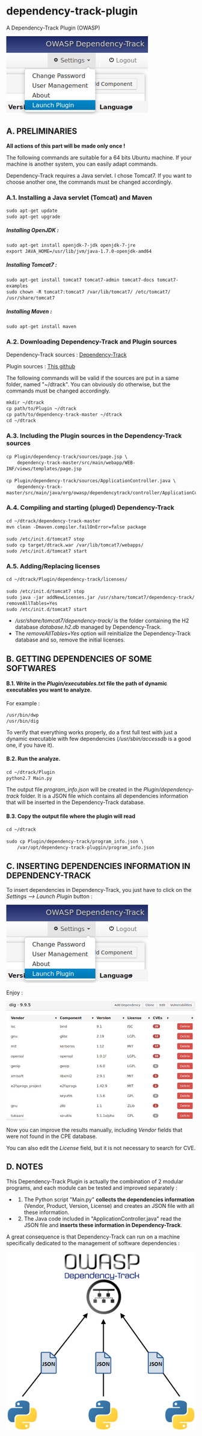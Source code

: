 # dependency-track-plugin
A Dependency-Track Plugin (OWASP)

![plugin](Docs/plugin.png)

## A. PRELIMINARIES

**All actions of this part will be made only once !**

The following commands are suitable for a 64 bits Ubuntu machine. If your machine is another system, you can easily adapt commands.

Dependency-Track requires a Java servlet. I chose Tomcat7. If you want to choose another one, the commands must be changed accordingly.

### A.1. Installing a Java servlet (Tomcat) and Maven
```
sudo apt-get update
sudo apt-get upgrade
```
##### Installing OpenJDK :
```
sudo apt-get install openjdk-7-jdk openjdk-7-jre
export JAVA_HOME=/usr/lib/jvm/java-1.7.0-openjdk-amd64
```
##### Installing Tomcat7 :
```
sudo apt-get install tomcat7 tomcat7-admin tomcat7-docs tomcat7-examples
sudo chown -R tomcat7:tomcat7 /var/lib/tomcat7/ /etc/tomcat7/ /usr/share/tomcat7
```
##### Installing Maven :
```
sudo apt-get install maven
```
### A.2. Downloading Dependency-Track and Plugin sources
Dependency-Track sources : [Dependency-Track](https://github.com/stevespringett/dependency-track)

Plugin sources : [This github](https://github.com/florent-fauvin/dependency-track-plugin)

The following commands will be valid if the sources are put in a same folder, named "~/dtrack".
You can obviously do otherwise, but the commands must be changed accordingly.
```
mkdir ~/dtrack
cp path/to/Plugin ~/dtrack
cp path/to/dependency-track-master ~/dtrack
cd ~/dtrack
```
### A.3. Including the Plugin sources in the Dependency-Track sources
```
cp Plugin/dependency-track/sources/page.jsp \
	dependency-track-master/src/main/webapp/WEB-INF/views/templates/page.jsp

cp Plugin/dependency-track/sources/ApplicationController.java \
	dependency-track-master/src/main/java/org/owasp/dependencytrack/controller/ApplicationController.java
```
### A.4. Compiling and starting (pluged) Dependency-Track
```
cd ~/dtrack/dependency-track-master
mvn clean -Dmaven.compiler.failOnError=false package

sudo /etc/init.d/tomcat7 stop
sudo cp target/dtrack.war /var/lib/tomcat7/webapps/
sudo /etc/init.d/tomcat7 start

```
### A.5. Adding/Replacing licenses
```
cd ~/dtrack/Plugin/dependency-track/licenses/

sudo /etc/init.d/tomcat7 stop
sudo java -jar addNewLicenses.jar /usr/share/tomcat7/dependency-track/ removeAllTables=Yes
sudo /etc/init.d/tomcat7 start
```
* */usr/share/tomcat7/dependency-track/* is the folder containing the H2 database *database.h2.db* managed by Dependency-Track.
* The *removeAllTables=Yes* option will reinitialize the Dependency-Track database and so, remove the initial licenses.

## B. GETTING DEPENDENCIES OF SOME SOFTWARES

#### B.1. Write in the *Plugin/executables.txt* file the path of dynamic executables you want to analyze.
For example :
```
/usr/bin/dwp
/usr/bin/dig
```
To verify that everything works properly, do a first full test with just a dynamic executable with few dependencies (*/usr/sbin/accessdb* is a good one, if you have it).
#### B.2. Run the analyze.
```
cd ~/dtrack/Plugin
python2.7 Main.py
```
The output file *program_info.json* will be created in the *Plugin/dependency-track* folder. It is a JSON file which contains all dependencies information that will be inserted in the Dependency-Track database.
#### B.3. Copy the output file where the plugin will read
```
cd ~/dtrack

sudo cp Plugin/dependency-track/program_info.json \
	/var/opt/dependency-track-pluggin/program_info.json
```
## C. INSERTING DEPENDENCIES INFORMATION IN DEPENDENCY-TRACK

To insert dependencies in Dependency-Track, you just have to click on the *Settings --> Launch Plugin* button :

![plugin](Docs/plugin.png)

Enjoy :

![dig](Docs/dig.PNG)

Now you can improve the results manually, including *Vendor* fields that were not found in the CPE database.

You can also edit the *License* field, but it is not necessary to search for CVE.

## D. NOTES

This Dependency-Track Plugin is actually the combination of 2 modular programs, and each module can be tested and improved separately :
* 1. The Python script "Main.py" **collects the dependencies information** (Vendor, Product, Version, License) and creates an JSON file with all these information.
* 2. The Java code included in "ApplicationController.java" read the JSON file and **inserts these information in Dependency-Track**.

A great consequence is that Dependency-Track can run on a machine specifically dedicated to the management of software dependencies :

![management](Docs/management.PNG)


